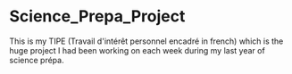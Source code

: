 # Science_Prepa_Project
This is my TIPE (Travail d'intérêt personnel encadré in french) which is the huge project I had been working on each week during my last year of science prépa.
